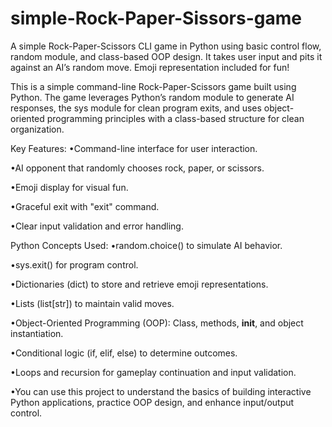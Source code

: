 # simple-Rock-Paper-Sissors-game
A simple Rock-Paper-Scissors CLI game in Python using basic control flow, random module, and class-based OOP design. It takes user input and pits it against an AI’s random move. Emoji representation included for fun!

This is a simple command-line Rock-Paper-Scissors game built using Python. The game leverages Python’s random module to generate AI responses, the sys module for clean program exits, and uses object-oriented programming principles with a class-based structure for clean organization.

Key Features:
•Command-line interface for user interaction.

•AI opponent that randomly chooses rock, paper, or scissors.

•Emoji display for visual fun.

•Graceful exit with "exit" command.

•Clear input validation and error handling.

Python Concepts Used:
•random.choice() to simulate AI behavior.

•sys.exit() for program control.

•Dictionaries (dict) to store and retrieve emoji representations.

•Lists (list[str]) to maintain valid moves.

•Object-Oriented Programming (OOP): Class, methods, __init__, and object instantiation.

•Conditional logic (if, elif, else) to determine outcomes.

•Loops and recursion for gameplay continuation and input validation.

•You can use this project to understand the basics of building interactive Python applications, practice OOP design, and enhance input/output control.
